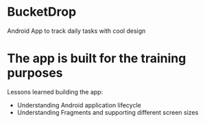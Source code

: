 # BucketDrop
Android App to track daily tasks with cool design

# The app is built for the training purposes
Lessons learned building the app:
* Understanding Android application lifecycle
* Understanding Fragments and supporting different screen sizes
